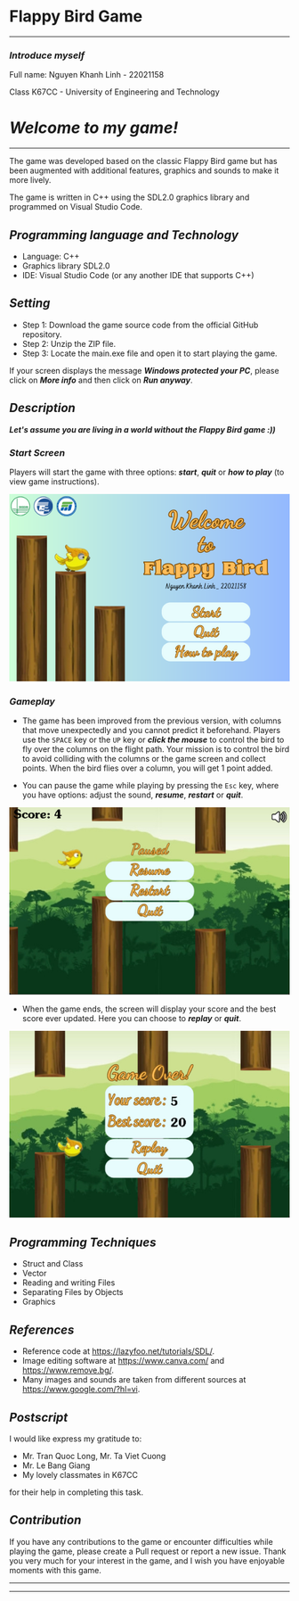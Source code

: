 # Flappy Bird Game

---

### ***Introduce myself***
Full name: Nguyen Khanh Linh - 22021158

Class K67CC - University of Engineering and Technology

# ***Welcome to my game!***
---

The game was developed based on the classic Flappy Bird game but has been augmented with additional features, graphics and sounds to make it more lively.

The game is written in C++ using the SDL2.0 graphics library and programmed on Visual Studio Code.


## ***Programming language and Technology***
- Language: C++
- Graphics library SDL2.0
- IDE: Visual Studio Code (or any another IDE that supports C++)

## ***Setting***
- Step 1: Download the game source code from the official GitHub repository.
- Step 2: Unzip the ZIP file.
- Step 3: Locate the main.exe file and open it to start playing the game.

If your screen displays the message ***Windows protected your PC***, please click on ***More info*** and then click on ***Run anyway***. 


## ***Description***
***Let's assume you are living in a world without the Flappy Bird game :))***

### ***Start Screen***
Players will start the game with three options: ***start***, ***quit*** or ***how to play*** (to view game instructions).

![Menu](img_readme/bg_start.png)

### ***Gameplay***
- The game has been improved from the previous version, with columns that move unexpectedly and you cannot predict it beforehand. Players use the `SPACE` key or the `UP` key or ***click the mouse*** to control the bird to fly over the columns on the flight path. Your mission is to control the bird to avoid colliding with the columns or the game screen and collect points. When the bird flies over a column, you will get 1 point added.


- You can pause the game while playing by pressing the `Esc` key, where you have options: adjust the sound, ***resume***, ***restart*** or ***quit***.

![paused](img_readme/pause.jpg)


- When the game ends, the screen will display your score and the best score ever updated. Here you can choose to ***replay*** or ***quit***.

![gameOver](img_readme/game_over.jpg)


## ***Programming Techniques***
- Struct and Class
- Vector
- Reading and writing Files
- Separating Files by Objects
- Graphics

## ***References***
- Reference code at https://lazyfoo.net/tutorials/SDL/.
- Image editing software at https://www.canva.com/ and https://www.remove.bg/.
- Many images and sounds are taken from different sources at https://www.google.com/?hl=vi.

## ***Postscript***
I would like express my gratitude to:
- Mr. Tran Quoc Long, Mr. Ta Viet Cuong
- Mr. Le Bang Giang
- My lovely classmates in K67CC

for their help in completing this task.

## ***Contribution***
If you have any contributions to the game or encounter difficulties while playing the game, please create a Pull request or report a new issue. Thank you very much for your interest in the game, and I wish you have enjoyable moments with this game.

---
---
